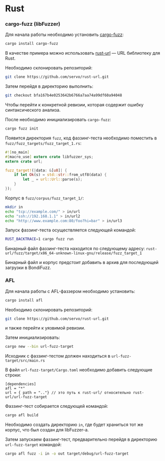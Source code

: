 
# Rust

### cargo-fuzz (libFuzzer)

Для начала работы необходимо установить [cargo-fuzz](https://github.com/rust-fuzz/cargo-fuzz):

```bash
cargo install cargo-fuzz
```

В качестве примера можно использовать [rust-url](https://github.com/servo/rust-url.git) — URL библиотеку для Rust.

Необходимо склонировать репозиторий:

```bash
git clone https://github.com/servo/rust-url.git
```

Затем перейдя в директорию выполнить:

```bash
git checkout bfa167b4e0253642b6766a7aa74a99df60a94048
```

Чтобы перейти к конкретной ревизии, которая содержит ошибку синтаксического анализа.

После необходимо инициализировать `cargo-fuzz`:

```bash
cargo fuzz init
```

Появится директория `fuzz`, код фаззинг-теста необходимо поместить в `fuzz/fuzz_targets/fuzz_target_1.rs`:

```rust
#![no_main]
#[macro_use] extern crate libfuzzer_sys;
extern crate url;

fuzz_target!(|data: &[u8]| {
    if let Ok(s) = std::str::from_utf8(data) {
        let _ = url::Url::parse(s);
    }
});
```

Корпус в `fuzz/corpus/fuzz_target_1/`:

```bash
mkdir in
echo "tcp://example.com/" > in/url
echo "ssh://192.168.1.1" > in/url2
echo "http://www.example.com:80/foo?hi=bar" > in/url3
```

Запуск фаззинг-теста осуществляется следующей командой:

```bash
RUST_BACKTRACE=1 cargo fuzz run
```

Бинарный файл фаззинг-теста находится по следующему адресу: `rust-url/fuzz/target/x86_64-unknown-linux-gnu/release/fuzz_target_1`

Бинарный файл и корпус предстоит добавить в архив для последующей загрузки в BondiFuzz.

### AFL

Для начала работы с AFL-фаззером необходимо установить:

```bash
cargo install afl
```

Необходимо склонировать репозиторий:

```bash
git clone https://github.com/servo/rust-url.git
```

и также перейти к уязвимой ревизии.

Затем инициализировать:

```bash
cargo new --bin url-fuzz-target
```

Исходник с фаззинг-тестом должен находиться в `url-fuzz-target/src/main.rs`

В файл `url-fuzz-target/Cargo.toml` необходимо добавить следующие строки:

```
[dependencies]
afl = "*"
url = { path = ".."} // это путь к rust-url/ относительно rust-url/url-fuzz-target
```

Фаззинг-тест собирается следующей командой:

```bash
cargo afl build
```

Необходимо создать директорию `in`, где будет храниться тот же корпус, что был создан для libFuzzer-а.

Затем запускаем фаззинг-тест, предварительно перейдя в директорию `url-fuzz-target` командой:

```bash
cargo afl fuzz -i in -o out target/debug/url-fuzz-target
```

